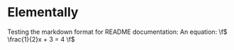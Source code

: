 Elementally
===========

Testing the markdown format for README documentation:
An equation:
\f$ \frac{1}{2}x + 3 = 4 \f$
